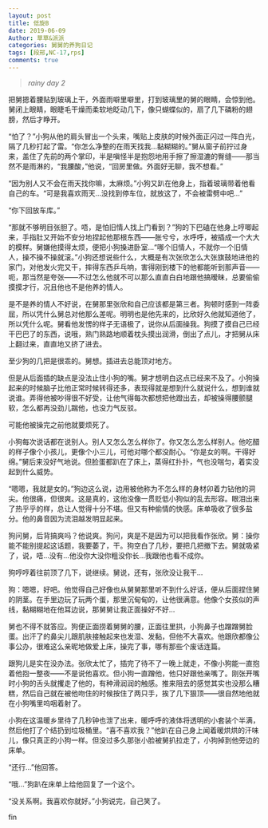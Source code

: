 ```yaml
---
layout: post
title: 低旋B
date: 2019-06-09
Author: 草草&派派
categories: 舅舅的养狗日记
tags: [段邢,NC-17,rps]
comments: true
---
```

>*rainy day 2*


把舅摁着腰贴到玻璃上干，外面雨噼里噼里，打到玻璃里的舅的眼睛，会惊到他。舅闭上眼睛，眼睫毛干燥而柔软地眨动几下，像只蝴蝶似的，扇了几下磷粉的翅膀，然后才睁开。

“怕了？”小狗从他的肩头冒出一个头来，嘴贴上皮肤的时候外面正闪过一阵白光，隔了几秒打起了雷。“你怎么净整的在雨天找我…黏糊糊的。”舅从窗子前拧过身来，盖住了先前的两个掌印，半是嗔怪半是抱怨地用手擦了擦湿漉的臀缝——那当然不是雨淋的，“我腰酸，”他说，“回房里做。外面好无聊，我不想看。”

“因为别人又不会在雨天找你嘛，太麻烦。”小狗又趴在他身上，指着玻璃带着他看自己的车。“可是我喜欢雨天…没找到停车位，就放这了，不会被雷劈中吧…”

“你下回放车库。”

“那就不够明目张胆了。唔，是怕旧情人找上门看到？”狗的下巴磕在他身上哼唧起来，手指肚又开始不安分地捏起他那根东西——胀兮兮，水呼呼，被插成一个大大的模样。舅嫌他摸得太烦，便把小狗搡进卧室…“哪个旧情人，不就你一个旧情人，操不操不操就滚。”小狗还想说些什么，大概是有次张欣怎么大张旗鼓地进他的家门，对他发火完又干，摔得东西乒乓响，害得刚到楼下的他都能听到那声音——呃，那当然是夸张——不过怎么他就不可以那么直直白白地跟他搞暧昧，总要偷偷摸摸才行，况且他也不是他养的情人。

是不是养的情人不好说，在舅那里张欣和自己应该都是第三者。狗顿时感到一阵委屈，所以凭什么舅总对他那么差呢。明明也是他先来的，比欣好久他就知道他了，所以凭什么呢。舅看他发愣的样子无语极了，说你从后面操我。狗摸了摸自己已经干巴巴了的东西，说哦，熟门熟路地顺着枕头摸出润滑，倒出了点儿，才把舅从床上翻过来，直直地又挤了进去。

至少狗的几把是很乖的。舅想。插进去总能顶对地方。

但是从后面插的缺点是没法止住小狗的嘴。舅才想明白这点已经来不及了。小狗操起来的时候脑子比他正常时候转得还多，表现得就是想到什么就说什么，想到谁就说谁。弄得他被吵得很不好受，让他气得每次都想把他蹬出去，却被操得腰颤腿软，怎么都再没劲儿踹他，也没力气反驳。

可能他被操完之前他就要烦死了。

小狗每次说话都在说别人。别人又怎么怎么样你了。你又怎么怎么样别人。他吃醋的样子像个小孩儿，更像个小三儿，可他对哪个都没耐心。“你是女的啊。干得好绵。”舅后来没好气地说。但脸蛋都趴在了床上，蒸得红扑扑，气也没喘匀，着实没起到什么威势。

“嗯嗯，我就是女的。”狗边这么说，边用被他称为不怎么样的身材卯着力钻他的洞尖。他很痛，但很爽。这是真的，这他没像一贯贬低小狗似的乱去形容。眼泪出来了热乎乎的样，总让人觉得十分不堪。但又有种偷情的快感。床单吸收了很多盐分。他的鼻音因为流泪越发明显起来。

狗问舅，后背搞爽吗？他说爽。狗问，爽是不是因为可以把我看作张欣。舅：操你能不能别提起这话题，我要萎了，干。狗空白了几秒，要把几把撤下去。舅就吸紧了，说，唔…没有…他没你大没你粗没你长…我跟他也看不成你。

狗哼哼着往前顶了几下，说继续。舅说，还有，张欣没让我干…

狗：嗯嗯，好吧。他觉得自己好像也从舅舅那里听不到什么好话，便从后面捏住舅的阴茎。在手里边玩了玩两个蛋，那里沉甸甸的，让他很满意。他像个女孩似的声线，黏糊糊地在他耳边说，那舅舅让我正面操好不好…

舅也不得不就答应。狗便正面捞着舅舅的腰，正面往里拱，小狗鼻子也蹭蹭舅脸蛋。出汗了的鼻尖儿跟肌肤接触起来也发湿、发黏，但他不大喜欢。他跟欣都像公事公办，很难这么亲昵地做爱上床，操完了事，哪有那些个废话连篇。

跟狗儿是实在没办法。张欣太忙了，插完了待不了一晚上就走，不像小狗能一直抱着他抱一整夜——不是说他喜欢。但小狗一直蹭他，他只好跟他亲嘴了。刚张开嘴时小狗的舌头就攫走了他的，有种滑润润的触感。推来阻去的感觉其实也没那么糟糕，然后自己就在被他吻住的时候按住了两只手，挨了几下狠顶——很自然地他就在小狗嘴里呜咽着射了。

小狗在这温暖乡里待了几秒钟也泄了出来，暖呼呼的液体将透明的小套装个半满，然后他打了个结扔到垃圾桶里。“喜不喜欢我？”他趴在自己身上闻着暖烘烘的汗味儿，像只真正的小狗一样。但没过多久那张小脸被舅扒拉走了，小狗掉到他旁边的床单。

“还行…”他回答。

“哦…”狗趴在床单上给他回复了一个这个。

“没关系啊。我喜欢你就好。”小狗说完，自己笑了。

fin

